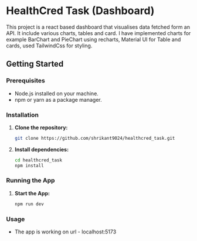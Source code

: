 # HealthCred Task (Dashboard)

This project is a react based dashboard that visualises data fetched form an API. It include various charts, tables and card. I have implemented charts for example BarChart and PieChart using recharts, Material UI for Table and cards, used TailwindCss for styling.



## Getting Started

### Prerequisites

- Node.js installed on your machine.
- npm or yarn as a package manager.

### Installation

1. **Clone the repository:**
    ```bash
    git clone https://github.com/shrikant9024/healthcred_task.git
    ```


2. **Install dependencies:**
    ```bash
    cd healthcred_task
    npm install
    ```

### Running the App

1. **Start the App:**
    ```bash
    npm run dev
    ```

### Usage

- The app is working on url - localhost:5173

